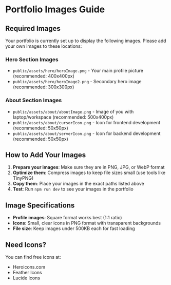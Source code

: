 # Portfolio Images Guide

## Required Images

Your portfolio is currently set up to display the following images. Please add your own images to these locations:

### Hero Section Images
- `public/assets/hero/heroImage.png` - Your main profile picture (recommended: 400x400px)
- `public/assets/hero/heroImage2.png` - Secondary hero image (recommended: 300x300px)

### About Section Images  
- `public/assets/about/aboutImage.png` - Image of you with laptop/workspace (recommended: 500x400px)
- `public/assets/about/cursorIcon.png` - Icon for frontend development (recommended: 50x50px)
- `public/assets/about/serverIcon.png` - Icon for backend development (recommended: 50x50px)

## How to Add Your Images

1. **Prepare your images**: Make sure they are in PNG, JPG, or WebP format
2. **Optimize them**: Compress images to keep file sizes small (use tools like TinyPNG)
3. **Copy them**: Place your images in the exact paths listed above
4. **Test**: Run `npm run dev` to see your images in the portfolio

## Image Specifications

- **Profile images**: Square format works best (1:1 ratio)
- **Icons**: Small, clear icons in PNG format with transparent backgrounds
- **File size**: Keep images under 500KB each for fast loading

## Need Icons?

You can find free icons at:
- Heroicons.com
- Feather Icons
- Lucide Icons
